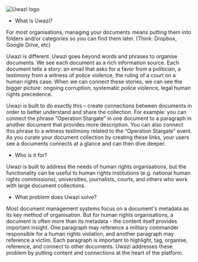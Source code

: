 ![Uwazi logo](http://www.uwazi.io/wp-content/uploads/2017/03/uwazi-logo.png)
* What is Uwazi?

For most organisations, managing your documents means putting them into folders and/or categories so you can find them later. (Think: Dropbox, Google Drive, etc)

Uwazi is different. Uwazi goes beyond words and phrases to organise documents. We see each document as a rich information source. Each document tells a story: an email that asks for a favor from a politician, a testimony from a witness of police violence, the ruling of a court on a human rights case. When we can connect these stories, we can see the bigger picture: ongoing corruption, systematic police violence, legal human rights precedence.  

Uwazi is built to do exactly this – create connections between documents in order to better understand and share the collection. For example: you can connect the phrase “Operation Stargate” in one document to a paragraph in another document that provides more description. You can also connect this phrase to a witness testimony related to the “Operation Stargate” event. As you curate your document collection by creating these links, your users see a documents connects at a glance and can then dive deeper. 

* Who is it for?

Uwazi is built to address the needs of human rights organisations, but the functionality can be useful to human rights institutions (e.g. national human rights commissions), universities, journalists, courts, and others who work with large document collections. 

* What problem does Uwazi solve?

Most document management systems focus on a document's metadata as its key method of organisation. But for human rights organisations, a document is often more than its metadata - the content itself provides important insight. One paragraph may reference a military commander responsible for a human rights violation, and another paragraph may reference a victim. Each paragraph is important to highlight, tag, organise, reference, and connect to other documents. Uwazi addresses these problem by putting content and connections at the heart of the platform. 